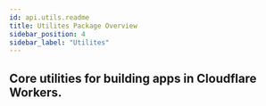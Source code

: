 ```yaml
---
id: api.utils.readme
title: Utilites Package Overview
sidebar_position: 4
sidebar_label: "Utilites"
---
```



## Core utilities for building apps in Cloudflare Workers.
